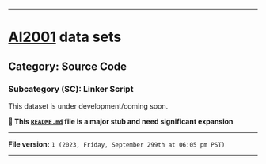 
***

# [AI2001](https://github.com/seanpm2001/AI2001/) data sets

## Category: Source Code

### Subcategory (SC): Linker Script

This dataset is under development/coming soon.

**🌱️ This [`README.md`](/README.md) file is a major stub and need significant expansion**

***

**File version:** `1 (2023, Friday, September 299th at 06:05 pm PST)`

***
